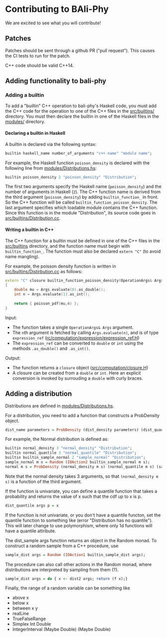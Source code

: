 # Contributing to BAli-Phy

We are excited to see what you will contribute!

## Patches

Patches should be sent through a github PR ("pull request").  This causes the CI tests to run for the patch.

C++ code should be valid C++14.

## Adding functionality to bali-phy

### Adding a builtin

To add a "builtin" C++ operation to bali-phy's Haskell code, you must add the C++ code for the operation to one of the C++ files in the [src/builtins/](src/builtins) directory.  You must then declare the builtin in one of the Haskell files in the [modules/](modules/) directory.

#### Declaring a builtin in Haskell

A builtin is declared via the following syntax:

``` Haskell
builtin haskell_name number_of_arguments "c++ name" "module name";
```

For example, the Haskell function `poisson_density` is declared with the following line from [modules/Distributions.hs](modules/Distributions.hs):

``` Haskell
builtin poisson_density 2 "poisson_density" "Distribution";
```

The first two arguments specify the Haskell name (`poisson_density`) and the number of arguments in Haskell (`2`).  The C++ function name is derived from the third argument (`poisson_density`) by adding `builtin_function_` in front.  So the C++ function will be called `builtin_function_poisson_density`.  The last argument specifies which loadable module contains the C++ function.  Since this function is in the module "Distribution", its source code goes in [src/builtins/Distribution.cc](src/builtins/Distribution.cc).

#### Writing a builtin in C++

The C++ function for a builtin must be defined in one of the C++ files in the [src/builtins](src/builtins) directory, and the function name must begin with `builtin_function_`.  The function must also be declared `extern "C"` (to avoid name mangling).

For example, the poisson density function is written in [src/builtins/Distirbution.cc](src/builtins/Distribution.cc) as follows:

``` C++
extern "C" closure builtin_function_poisson_density(OperationArgs& Args)
{
    double mu = Args.evaluate(0).as_double();
    int n = Args.evaluate(1).as_int();
  
    return { poisson_pdf(mu,n) };
}
```

Input:
* The function takes a single `OperationArgs& Args` argument.
* The `n`th argument is fetched by calling `Args.evaluate(n)`, and is of type `expression_ref` ([rc/computation/expression/expression_ref.H](src/computation/expression/expression_ref.H))
* The `expression_ref` can be converted to `double` or `int` using the methods `.as_double()` and `.as_int()`.

Output:
* The function returns a `closure` object ([src/computation/closure.H](src/computation/closure.H))
* A closure can be created from a `double` or `int`.  Here an explicit conversion is invoked by surrouding a `double` with curly braces.

## Adding a distribution

Distributions are defined in [modules/Distributions.hs](modules/Distributions.hs).

For a distribution, you need to add a function that constructs a ProbDensity object.

``` Haskell
dist_name parameters = ProbDensity (dist_density parameters) (dist_quantile parameters) (dist_sample parameters) (dist_range parameters);
```

For example, the Normal distribution is defined as:
``` Haskell
builtin normal_density 3 "normal_density" "Distribution";
builtin normal_quantile 3 "normal_quantile" "Distribution";
builtin builtin_sample_normal 2 "sample_normal" "Distribution";
sample_normal m s = Random (IOAction2 builtin_sample_normal m s);
normal m s = ProbDensity (normal_density m s) (normal_quantile m s) (sample_normal m s) realLine;
```

Note that the normal density takes 3 arguments, so that `(normal_density m s)` is a function of the third argument.

If the function is univariate, you can define
a quantile function that takes a probability and returns the value of
x such that the cdf up to x is p.
``` Haskell
dist_quantile args p = x
```
If the function is not univariate, or you don't have a quantile functon, set the quantile function to something like (error "Distribution <dist> has no quantile").  This will later change to use polymorphism, where only 1d functions will have a quantile attribute.

The dist_sample args function returns an object in the Random monad.
To construct a random sample from a C++ procedure, use
``` Haskell
sample_dist args = Random (IOAction1 builtin_sample_dist args);
```
The procedure can also call other actions in the Random monad, where
distributions are interpreted by sampling from them (?).
``` Haskell
sample_dist args = do { x <- dist2 args; return (f x);}
```

Finally, the range of a random variable can be something like
* above x
* below x
* between x y
* realLine
* TrueFalseRange
* Simplex Int Double
* IntegerInterval (Maybe Double) (Maybe Double)

	 

	 

